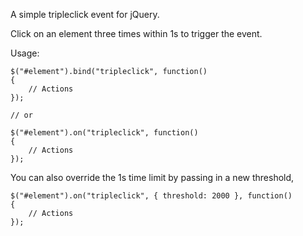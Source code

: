 A simple tripleclick event for jQuery.

Click on an element three times within 1s to trigger the event.

Usage:

    $("#element").bind("tripleclick", function()
    {
        // Actions
    });

    // or

    $("#element").on("tripleclick", function()
    {
        // Actions
    });

You can also override the 1s time limit by passing in a new threshold,

    $("#element").on("tripleclick", { threshold: 2000 }, function()
    {
        // Actions
    });
